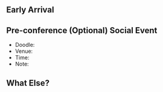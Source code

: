 ## Early Arrival

## Pre-conference (Optional) Social Event 

- Doodle:
- Venue:
- Time:
- Note:

## What Else?


